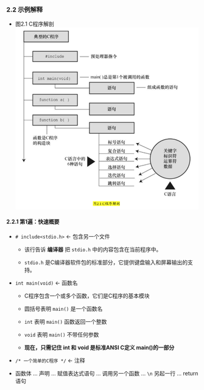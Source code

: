 ### 2.2 示例解释
* 图2.1 C程序解剖
![图2.1 C程序解剖](images/Screenshot_2017-10-25_22-40-50.png)


#### 2.2.1 第1遍：快速概要
* `# include<stdio.h>`  ← 包含另一个文件
    * 该行告诉 **编译器** 把 `stdio.h` 中的内容包含在当前程序中。

    * `stdio.h` 是C编译器软件包的标准部分，它提供键盘输入和屏幕输出的支持。


* `int main(void)`  ← 函数名
    * C程序包含一个或多个函数，它们是C程序的基本模块

    * 圆括号表明 `main()` 是一个函数名

    * `int` 表明 `main()` 函数返回一个整数

    * `void` 表明 `main()` 不带任何参数

    * **现在，只需记住 int 和 void 是标准ANSI C定义 main()的一部分**


* `/* 一个简单的C程序 */`  ← 注释


* 函数体 ... 声明 ... 赋值表达式语句 ... 调用另一个函数 ... `\n` 另起一行 ... return 语句
